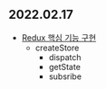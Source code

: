 ## 2022.02.17 
- [Redux 핵심 기능 구현](/TIL/project/vanilla-custom-redux/story/핵심-기능-구현)        
	- createStore
		- dispatch
		- getState
		- subsribe
